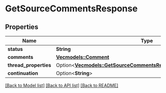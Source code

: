 # GetSourceCommentsResponse

## Properties

Name | Type | Description | Notes
------------ | ------------- | ------------- | -------------
**status** | **String** |  | 
**comments** | [**Vec<models::Comment>**](Comment.md) |  | 
**thread_properties** | Option<[**Vec<models::GetSourceCommentsResponseThreadPropertiesInner>**](GetSourceCommentsResponse_thread_properties_inner.md)> |  | [optional]
**continuation** | Option<**String**> |  | [optional]

[[Back to Model list]](../README.md#documentation-for-models) [[Back to API list]](../README.md#documentation-for-api-endpoints) [[Back to README]](../README.md)


